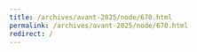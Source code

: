 ```yaml
---
title: /archives/avant-2025/node/670.html
permalink: /archives/avant-2025/node/670.html
redirect: /
---
```


